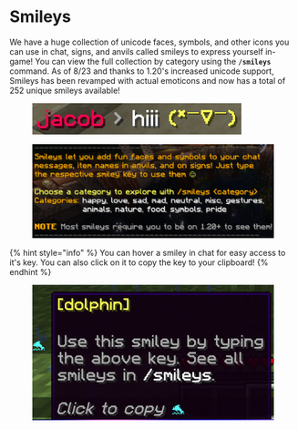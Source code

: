 # Smileys

We have a huge collection of unicode faces, symbols, and other icons you can use in chat, signs, and anvils called smileys to express yourself in-game! You can view the full collection by category using the **`/smileys`** command.  As of 8/23 and thanks to 1.20's increased unicode support, Smileys has been revamped with actual emoticons and now has a total of 252 unique smileys available!

<figure><img src="../../.gitbook/assets/smileys1.png" alt=""><figcaption></figcaption></figure>

<figure><img src="../../.gitbook/assets/image (4) (1).png" alt=""><figcaption></figcaption></figure>

{% hint style="info" %}
You can hover a smiley in chat for easy access to it's key. You can also click on it to copy the key to your clipboard!
{% endhint %}

<figure><img src="../../.gitbook/assets/image (1) (1) (1) (1).png" alt="" width="431"><figcaption></figcaption></figure>

